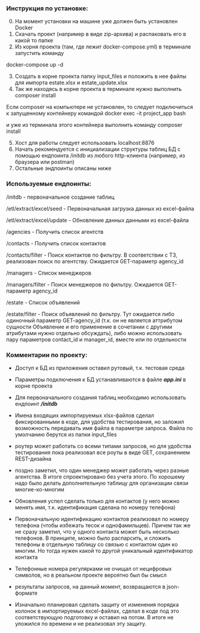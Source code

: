 ### Инструкция по установке:

0) На момент установки на машине уже должен быть установлен Docker
1) Скачать проект (например в виде zip-архива) и распаковать его в 
какой то папке
2) Из корня проекта (там, где лежит docker-compose.yml) в терминале 
запустить команду 

docker-compose up -d

3) Создать в корне проекта папку input_files и положить в нее файлы для импорта
estate.xlsx и estate_update.xlsx
4) Так же находясь в корне проекта в терминале нужно выполнить 
composer install

Если composer на компьютере не установлен, то следует подключиться 
к запущенному контейнеру командой
docker exec -it project_app bash

и уже из терминала этого контейнера выполнить команду
composer install


5) Хост для работы следует использовать localhost:8876
6) Начать рекомендуется с инициализации структуры таблиц БД с помощью
ендпоинта /initdb из любого http-клиента (например, из браузера или postman)
7) Остальные эндпоинты описаны ниже

### Используемые ендпоинты:

/initdb - первоначальное создание таблиц

/etl/extract/excel/seed - Первоначальная загрузка данных из excel-файла

/etl/extract/excel/update - Обновление данных данными из excel-файла

/agencies - Получить список агентств

/contacts - Получить список контактов

/contacts/filter - Поиск контактов по фильтру. В соответствии с ТЗ, 
реализован поиск по агентству. Ожидается GET-параметр agency_id

/managers - Список менеджеров

/managers/filter - Поиск менеджеров по фильтру. Ожидается 
GET-параметр agency_id

/estate - Список объявлений

/estate/filter - Поиск объявлений по фильтру. Тут ожидается либо одиночный параметр
GET-agency_id (т.к. он не является аттрибутом сущности Объявление 
и его применение в сочетании с другими атрибутами нужно отдельно обсуждать),
либо можно использовать пару параметров contact_id и manager_id, вместе или 
по отдельности 


### Комментарии по проекту:
- Доступ к БД из приложения оставил рутовый, т.к. тестовая среда
- Параметры подключения к БД устанавливаются в файле <b><i>app.ini</i></b> в корне проекта
- Для первоначального создания таблиц необходимо использовать ендпоинт
  <b><i>/initdb</i></b>
- Имена входящих импортируемых xlsx-файлов сделал фиксированными в коде,
  для удобства тестирования, но заложил возможность передавать имя файла в
  параметре запроса. Файла по умолчанию берутся из папки input_files
- роутер может работать со всеми типами запросов, но для удобства тестирования
  пока реализовал все роуты в виде GET, сохранением REST-дизайна

- поздно заметил, что один менеджер может работать через 
разные агентства. В итоге спроектировано без учета этого. 
По хорошему надо было делать дополнительную таблицу для организации
связи многие-ко-многим
- Обновления успел сделать только для контактов 
(у него можно менять имя, т.к. идентификация сделана по номеру телефона)
- Первоначальную идентификацию контактов реализовал 
по номеру телефона (чтобы избежать тесок и однофамильцев). 
Причем так же не сразу заметил, что у одного 
контакта может быть несколько телефонов. В принципе, можно было 
распарсить, и сложить телефоны в отдельную таблицу со связью 
с контактом один ко многим. Но тогда нужен какой то другой
уникальный идентификатор контакта
- Телефонные номера регулярками не очищал от нецифровых символов,
но в реальном проекте вероятно был бы смысл
- результаты запросов, на данный момент, возвращаются в json-формате
- Изначально планировал сделать защиту от изменения порядка колонок
в импортируемых excel-файлах, сделал в коде под это соответствующую 
подготовку и оставил на потом. В итоге не уложился по времени и 
не реализовал эту защиту.